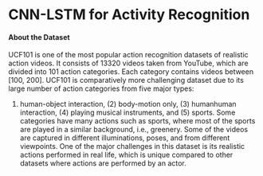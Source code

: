 # CNN-LSTM for Activity Recognition
#### About the Dataset
UCF101 is one of the most popular action recognition
datasets of realistic action videos. It consists of 13320 videos
taken from YouTube, which are divided into 101 action categories. Each category contains videos between [100, 200].
UCF101 is comparatively more challenging dataset due to
its large number of action categories from five major types:
1) human-object interaction, (2) body-motion only, (3) humanhuman interaction, (4) playing musical instruments, and (5) sports. Some categories have many actions such as sports, where most of the sports are played in a similar background,
i.e., greenery. 
Some of the videos are captured in different illuminations, poses, and from different viewpoints. One of
the major challenges in this dataset is its realistic actions performed in real life, which is unique compared to other datasets where actions are performed by an actor.
